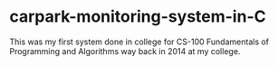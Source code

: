 # carpark-monitoring-system-in-C
This was my first system done in college for CS-100 Fundamentals of Programming and Algorithms way back in 2014 at my college.

